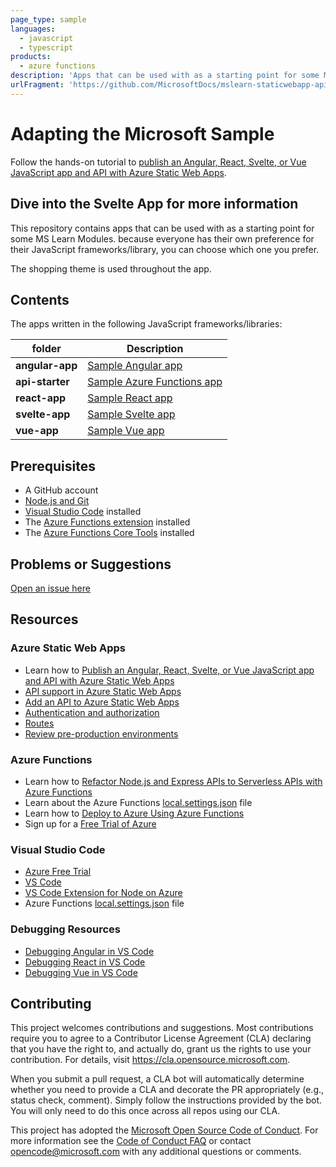 ```yaml
---
page_type: sample
languages:
  - javascript
  - typescript
products:
  - azure functions
description: 'Apps that can be used with as a starting point for some MS Learn Modules.'
urlFragment: 'https://github.com/MicrosoftDocs/mslearn-staticwebapp-api'
---
```


# Adapting the Microsoft Sample

Follow the hands-on tutorial to [publish an Angular, React, Svelte, or Vue JavaScript app and API with Azure Static Web Apps](https://docs.microsoft.com/learn/modules/publish-app-service-static-web-app-api/?WT.mc_id=mslearn_staticwebappapi-github-jopapa).

## Dive into the Svelte App for more information

This repository contains apps that can be used with as a starting point for some MS Learn Modules. because everyone has their own preference for their JavaScript frameworks/library, you can choose which one you prefer.

The shopping theme is used throughout the app.

## Contents

The apps written in the following JavaScript frameworks/libraries:

| folder          | Description                                                                                                   |
| --------------- | ------------------------------------------------------------------------------------------------------------- |
| **angular-app** | [Sample Angular app](https://github.com/MicrosoftDocs/mslearn-staticwebapp-api/blob/main/angular-app)         |
| **api-starter** | [Sample Azure Functions app](https://github.com/MicrosoftDocs/mslearn-staticwebapp-api/blob/main/api-starter) |
| **react-app**   | [Sample React app](https://github.com/MicrosoftDocs/mslearn-staticwebapp-api/blob/main/react-app)             |
| **svelte-app**  | [Sample Svelte app](https://github.com/MicrosoftDocs/mslearn-staticwebapp-api/blob/main/svelte-app)           |
| **vue-app**     | [Sample Vue app](https://github.com/MicrosoftDocs/mslearn-staticwebapp-api/blob/main/vue-app)                 |

## Prerequisites

- A GitHub account
- [Node.js and Git](https://nodejs.org/)
- [Visual Studio Code](https://code.visualstudio.com/?WT.mc_id=mslearn_staticwebappapi-github-jopapa) installed
- The [Azure Functions extension](https://marketplace.visualstudio.com/items?itemName=ms-azuretools.vscode-azurefunctions?WT.mc_id=mslearn_staticwebappapi-github-jopapa) installed
- The [Azure Functions Core Tools](https://docs.microsoft.com/azure/azure-functions/functions-run-local?WT.mc_id=mslearn_staticwebappapi-github-jopapa) installed

## Problems or Suggestions

[Open an issue here](https://github.com/MicrosoftDocs/mslearn-staticwebapp-api/issues)

## Resources

### Azure Static Web Apps

- Learn how to [Publish an Angular, React, Svelte, or Vue JavaScript app and API with Azure Static Web Apps](https://docs.microsoft.com/learn/modules/publish-app-service-static-web-app-api?wt.mc_id=mslearn_staticwebappapi-github-jopapa)
- [API support in Azure Static Web Apps](https://docs.microsoft.com/azure/static-web-apps/apis?wt.mc_id=mslearn_staticwebappapi-github-jopapa)
- [Add an API to Azure Static Web Apps](https://docs.microsoft.com/azure/static-web-apps/add-api?wt.mc_id=mslearn_staticwebappapi-github-jopapa)
- [Authentication and authorization](https://docs.microsoft.com/azure/static-web-apps/authentication-authorization?wt.mc_id=mslearn_staticwebappapi-github-jopapa)
- [Routes](https://docs.microsoft.com/azure/static-web-apps/routes?wt.mc_id=mslearn_staticwebappapi-github-jopapa)
- [Review pre-production environments](https://docs.microsoft.com/azure/static-web-apps/review-publish-pull-requests?wt.mc_id=mslearn_staticwebappapi-github-jopapa)

### Azure Functions

- Learn how to [Refactor Node.js and Express APIs to Serverless APIs with Azure Functions](https://docs.microsoft.com/learn/modules/shift-nodejs-express-apis-serverless/?wt.mc_id=mslearn_staticwebappapi-github-jopapa)
- Learn about the Azure Functions [local.settings.json](https://docs.microsoft.com/azure/azure-functions/functions-run-local#local-settings-file?wt.mc_id=mslearn_staticwebappapi-github-jopapa) file
- Learn how to [Deploy to Azure Using Azure Functions](https://code.visualstudio.com/tutorials/functions-extension/getting-started?wt.mc_id=mslearn_staticwebappapi-github-jopapa)
- Sign up for a [Free Trial of Azure](https://azure.microsoft.com/free/?wt.mc_id=mslearn_staticwebappapi-github-jopapa)

### Visual Studio Code

- [Azure Free Trial](https://azure.microsoft.com/free/?wt.mc_id=mslearn_staticwebappapi-github-jopapa)
- [VS Code](https://code.visualstudio.com?wt.mc_id=mslearn_staticwebappapi-github-jopapa)
- [VS Code Extension for Node on Azure](https://marketplace.visualstudio.com/items?itemName=ms-vscode.vscode-node-azure-pack&WT.mc_id=mslearn_staticwebappapi-github-jopapa)
- Azure Functions [local.settings.json](https://docs.microsoft.com/azure/azure-functions/functions-run-local#local-settings-file?WT.mc_id=mslearn_staticwebappapi-github-jopapa) file

### Debugging Resources

- [Debugging Angular in VS Code](https://code.visualstudio.com/docs/nodejs/angular-tutorial?wt.mc_id=mslearn_staticwebappapi-github-jopapa)
- [Debugging React in VS Code](https://code.visualstudio.com/docs/nodejs/reactjs-tutorial?wt.mc_id=mslearn_staticwebappapi-github-jopapa)
- [Debugging Vue in VS Code](https://code.visualstudio.com/docs/nodejs/vuejs-tutorial?wt.mc_id=mslearn_staticwebappapi-github-jopapa)

## Contributing

This project welcomes contributions and suggestions. Most contributions require you to agree to a
Contributor License Agreement (CLA) declaring that you have the right to, and actually do, grant us
the rights to use your contribution. For details, visit https://cla.opensource.microsoft.com.

When you submit a pull request, a CLA bot will automatically determine whether you need to provide
a CLA and decorate the PR appropriately (e.g., status check, comment). Simply follow the instructions
provided by the bot. You will only need to do this once across all repos using our CLA.

This project has adopted the [Microsoft Open Source Code of Conduct](https://opensource.microsoft.com/codeofconduct/).
For more information see the [Code of Conduct FAQ](https://opensource.microsoft.com/codeofconduct/faq/) or
contact [opencode@microsoft.com](mailto:opencode@microsoft.com) with any additional questions or comments.
